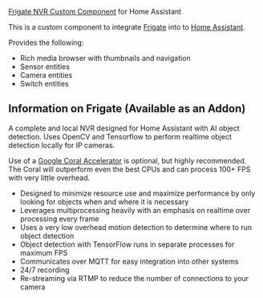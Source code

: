 [Frigate NVR Custom Component](https://github.com/blakeblackshear/frigate-hass-integration) for Home Assistant

This is a custom component to integrate [Frigate](https://github.com/blakeblackshear/frigate) into to [Home Assistant](https://home-assistant.io).

Provides the following:
- Rich media browser with thumbnails and navigation
- Sensor entities
- Camera entities
- Switch entities

## Information on Frigate (Available as an Addon)
A complete and local NVR designed for Home Assistant with AI object detection. Uses OpenCV and Tensorflow to perform realtime object detection locally for IP cameras.

Use of a [Google Coral Accelerator](https://coral.ai/products/) is optional, but highly recommended. The Coral will outperform even the best CPUs and can process 100+ FPS with very little overhead.

- Designed to minimize resource use and maximize performance by only looking for objects when and where it is necessary
- Leverages multiprocessing heavily with an emphasis on realtime over processing every frame
- Uses a very low overhead motion detection to determine where to run object detection
- Object detection with TensorFlow runs in separate processes for maximum FPS
- Communicates over MQTT for easy integration into other systems
- 24/7 recording
- Re-streaming via RTMP to reduce the number of connections to your camera

